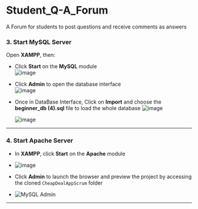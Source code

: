 # Student_Q-A_Forum
A Forum for students to post questions and receive comments as answers

### 3. Start MySQL Server

Open **XAMPP**, then:

- Click **Start** on the **MySQL** module  
  ![image](https://github.com/user-attachments/assets/149d3ead-c83e-48da-a84b-8f18c005674a)


- Click **Admin** to open the database interface  
  ![image](https://github.com/user-attachments/assets/9aae6c73-f718-46a6-81c1-f137702e01bd)


- Once in DataBase Interface, Click on **Import** and choose the **beginner_db (4).sql** file to load the whole database
  ![image](https://github.com/user-attachments/assets/ebe246de-7607-433e-af77-946319765de3)

  ![image](https://github.com/user-attachments/assets/e2fd3904-be11-470d-a75c-d88277e98906)


---

### 4. Start Apache Server

- In **XAMPP**, click **Start** on the **Apache** module
- ![image](https://github.com/user-attachments/assets/da2de15e-a34b-4ca8-9bd0-93d8f1027893)


- Click **Admin** to launch the browser and preview the project by accessing the cloned `CheapDealAppScrum` folder  
- ![MySQL Admin](readme_assets/image-1.png)

---
